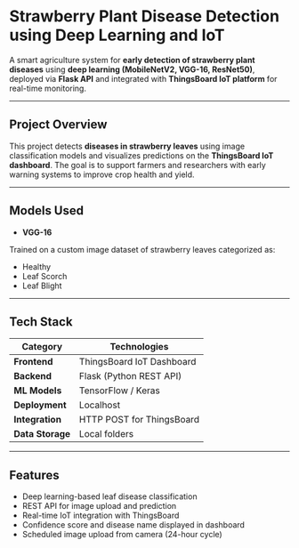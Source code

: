 # Strawberry Plant Disease Detection using Deep Learning and IoT

A smart agriculture system for **early detection of strawberry plant diseases** using **deep learning (MobileNetV2, VGG-16, ResNet50)**, deployed via **Flask API** and integrated with **ThingsBoard IoT platform** for real-time monitoring.

---

## Project Overview

This project detects **diseases in strawberry leaves** using image classification models and visualizes predictions on the **ThingsBoard IoT dashboard**. The goal is to support farmers and researchers with early warning systems to improve crop health and yield.

---

## Models Used

- **VGG-16**

Trained on a custom image dataset of strawberry leaves categorized as:
- Healthy
- Leaf Scorch
- Leaf Blight

---

## Tech Stack

| Category | Technologies |
|---------|--------------|
| **Frontend** | ThingsBoard IoT Dashboard |
| **Backend** | Flask (Python REST API) |
| **ML Models** | TensorFlow / Keras |
| **Deployment** | Localhost |
| **Integration** | HTTP POST for ThingsBoard |
| **Data Storage** | Local folders |

---

## Features

- Deep learning-based leaf disease classification
- REST API for image upload and prediction
- Real-time IoT integration with ThingsBoard
- Confidence score and disease name displayed in dashboard
- Scheduled image upload from camera (24-hour cycle)


